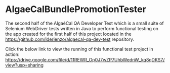 # AlgaeCalBundlePromotionTester
The second half of the AlgaėCal QA Developer Test which is a small suite of Selenium WebDriver tests written in Java
to perform functional testing on the app created for the first half of this project located in the https://github.com/lderienzo/algaecal-qa-dev-test repository.

Click the below link to view the running of this functional test project in action:
https://drive.google.com/file/d/11REWR_Op0J7wZP7UhbWednW_kq8qDKS7/view?usp=sharing
